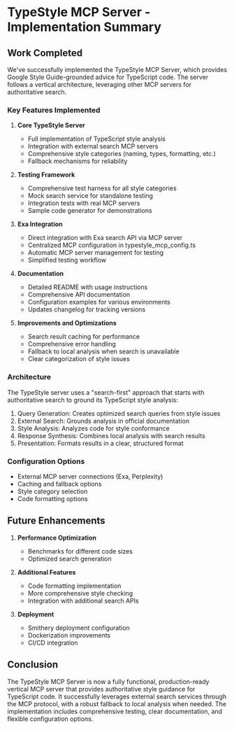 # TypeStyle MCP Server - Implementation Summary

## Work Completed

We've successfully implemented the TypeStyle MCP Server, which provides Google Style Guide-grounded advice for TypeScript code. The server follows a vertical architecture, leveraging other MCP servers for authoritative search.

### Key Features Implemented

1. **Core TypeStyle Server**
   - Full implementation of TypeScript style analysis
   - Integration with external search MCP servers
   - Comprehensive style categories (naming, types, formatting, etc.)
   - Fallback mechanisms for reliability

2. **Testing Framework**
   - Comprehensive test harness for all style categories
   - Mock search service for standalone testing
   - Integration tests with real MCP servers
   - Sample code generator for demonstrations

3. **Exa Integration**
   - Direct integration with Exa search API via MCP server
   - Centralized MCP configuration in typestyle_mcp_config.ts
   - Automatic MCP server management for testing
   - Simplified testing workflow

4. **Documentation**
   - Detailed README with usage instructions
   - Comprehensive API documentation
   - Configuration examples for various environments
   - Updates changelog for tracking versions

5. **Improvements and Optimizations**
   - Search result caching for performance
   - Comprehensive error handling
   - Fallback to local analysis when search is unavailable
   - Clear categorization of style issues

### Architecture

The TypeStyle server uses a "search-first" approach that starts with authoritative search to ground its TypeScript style analysis:

1. Query Generation: Creates optimized search queries from style issues
2. External Search: Grounds analysis in official documentation
3. Style Analysis: Analyzes code for style conformance
4. Response Synthesis: Combines local analysis with search results
5. Presentation: Formats results in a clear, structured format

### Configuration Options

- External MCP server connections (Exa, Perplexity)
- Caching and fallback options
- Style category selection
- Code formatting options

## Future Enhancements

1. **Performance Optimization**
   - Benchmarks for different code sizes
   - Optimized search generation

2. **Additional Features**
   - Code formatting implementation
   - More comprehensive style checking
   - Integration with additional search APIs

3. **Deployment**
   - Smithery deployment configuration
   - Dockerization improvements
   - CI/CD integration

## Conclusion

The TypeStyle MCP Server is now a fully functional, production-ready vertical MCP server that provides authoritative style guidance for TypeScript code. It successfully leverages external search services through the MCP protocol, with a robust fallback to local analysis when needed. The implementation includes comprehensive testing, clear documentation, and flexible configuration options.